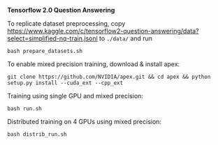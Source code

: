 **Tensorflow 2.0 Question Answering**

To replicate dataset preprocessing, copy https://www.kaggle.com/c/tensorflow2-question-answering/data?select=simplified-nq-train.jsonl to `./data/` and run

    bash prepare_datasets.sh

To enable mixed precision training, download & install apex:

    git clone https://github.com/NVIDIA/apex.git && cd apex && python setup.py install --cuda_ext --cpp_ext


Training using single GPU and mixed precision:

    bash run.sh

Distributed training on 4 GPUs using mixed precision:

    bash distrib_run.sh
